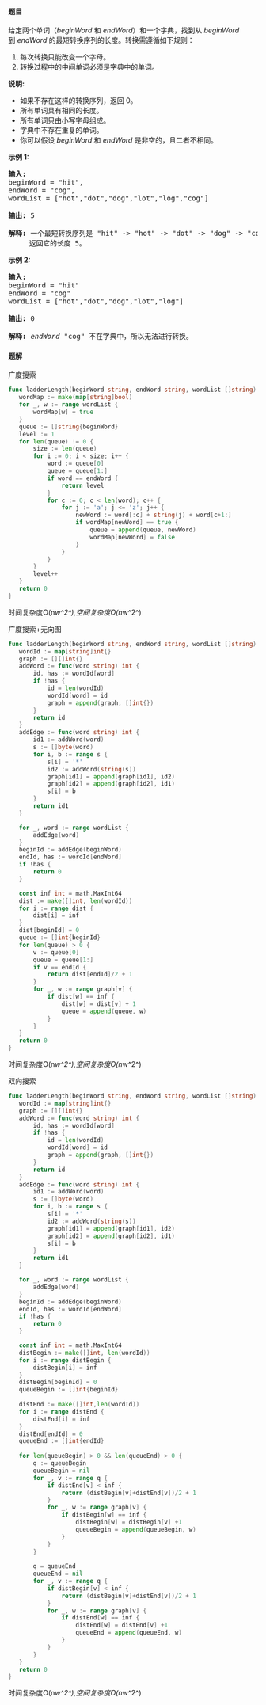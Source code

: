 #### 题目
<p>给定两个单词（<em>beginWord&nbsp;</em>和 <em>endWord</em>）和一个字典，找到从&nbsp;<em>beginWord</em> 到&nbsp;<em>endWord</em> 的最短转换序列的长度。转换需遵循如下规则：</p>

<ol>
	<li>每次转换只能改变一个字母。</li>
	<li>转换过程中的中间单词必须是字典中的单词。</li>
</ol>

<p><strong>说明:</strong></p>

<ul>
	<li>如果不存在这样的转换序列，返回 0。</li>
	<li>所有单词具有相同的长度。</li>
	<li>所有单词只由小写字母组成。</li>
	<li>字典中不存在重复的单词。</li>
	<li>你可以假设 <em>beginWord</em> 和 <em>endWord </em>是非空的，且二者不相同。</li>
</ul>

<p><strong>示例&nbsp;1:</strong></p>

<pre><strong>输入:</strong>
beginWord = &quot;hit&quot;,
endWord = &quot;cog&quot;,
wordList = [&quot;hot&quot;,&quot;dot&quot;,&quot;dog&quot;,&quot;lot&quot;,&quot;log&quot;,&quot;cog&quot;]

<strong>输出: </strong>5

<strong>解释: </strong>一个最短转换序列是 &quot;hit&quot; -&gt; &quot;hot&quot; -&gt; &quot;dot&quot; -&gt; &quot;dog&quot; -&gt; &quot;cog&quot;,
     返回它的长度 5。
</pre>

<p><strong>示例 2:</strong></p>

<pre><strong>输入:</strong>
beginWord = &quot;hit&quot;
endWord = &quot;cog&quot;
wordList = [&quot;hot&quot;,&quot;dot&quot;,&quot;dog&quot;,&quot;lot&quot;,&quot;log&quot;]

<strong>输出:</strong>&nbsp;0

<strong>解释:</strong>&nbsp;<em>endWord</em> &quot;cog&quot; 不在字典中，所以无法进行转换。</pre>


 #### 题解
 广度搜索
 ```go
func ladderLength(beginWord string, endWord string, wordList []string) int {
	wordMap := make(map[string]bool)
	for _, w := range wordList {
		wordMap[w] = true
	}
	queue := []string{beginWord}
	level := 1
	for len(queue) != 0 {
		size := len(queue)
		for i := 0; i < size; i++ {
			word := queue[0]
			queue = queue[1:]
			if word == endWord {
				return level
			}
			for c := 0; c < len(word); c++ {
				for j := 'a'; j <= 'z'; j++ {
					newWord := word[:c] + string(j) + word[c+1:]
					if wordMap[newWord] == true {
						queue = append(queue, newWord)
						wordMap[newWord] = false
					}
				}
			}
		}
		level++
	}
	return 0
}
```
 时间复杂度O(n*w^2^),空间复杂度O(n*w^2^)
 
 广度搜索+无向图
 ```go
func ladderLength(beginWord string, endWord string, wordList []string) int {
	wordId := map[string]int{}
	graph := [][]int{}
	addWord := func(word string) int {
		id, has := wordId[word]
		if !has {
			id = len(wordId)
			wordId[word] = id
			graph = append(graph, []int{})
		}
		return id
	}
	addEdge := func(word string) int {
		id1 := addWord(word)
		s := []byte(word)
		for i, b := range s {
			s[i] = '*'
			id2 := addWord(string(s))
			graph[id1] = append(graph[id1], id2)
			graph[id2] = append(graph[id2], id1)
			s[i] = b
		}
		return id1
	}

	for _, word := range wordList {
		addEdge(word)
	}
	beginId := addEdge(beginWord)
	endId, has := wordId[endWord]
	if !has {
		return 0
	}

	const inf int = math.MaxInt64
	dist := make([]int, len(wordId))
	for i := range dist {
		dist[i] = inf
	}
	dist[beginId] = 0
	queue := []int{beginId}
	for len(queue) > 0 {
		v := queue[0]
		queue = queue[1:]
		if v == endId {
			return dist[endId]/2 + 1
		}
		for _, w := range graph[v] {
			if dist[w] == inf {
				dist[w] = dist[v] + 1
				queue = append(queue, w)
			}
		}
	}
	return 0
}
```
 时间复杂度O(n*w^2^),空间复杂度O(n*w^2^)
 
 双向搜索
 ```go
func ladderLength(beginWord string, endWord string, wordList []string) int {
	wordId := map[string]int{}
	graph := [][]int{}
	addWord := func(word string) int {
		id, has := wordId[word]
		if !has {
			id = len(wordId)
			wordId[word] = id
			graph = append(graph, []int{})
		}
		return id
	}
	addEdge := func(word string) int {
		id1 := addWord(word)
		s := []byte(word)
		for i, b := range s {
			s[i] = '*'
			id2 := addWord(string(s))
			graph[id1] = append(graph[id1], id2)
			graph[id2] = append(graph[id2], id1)
			s[i] = b
		}
		return id1
	}

	for _, word := range wordList {
		addEdge(word)
	}
	beginId := addEdge(beginWord)
	endId, has := wordId[endWord]
	if !has {
		return 0
	}

	const inf int = math.MaxInt64
	distBegin := make([]int, len(wordId))
	for i := range distBegin {
		distBegin[i] = inf
	}
	distBegin[beginId] = 0
	queueBegin := []int{beginId}
	
	distEnd := make([]int,len(wordId))
	for i := range distEnd {
		distEnd[i] = inf
	}
	distEnd[endId] = 0
	queueEnd := []int{endId}
	
	for len(queueBegin) > 0 && len(queueEnd) > 0 {
		q := queueBegin
		queueBegin = nil
		for _, v := range q {
			if distEnd[v] < inf {
				return (distBegin[v]+distEnd[v])/2 + 1
			}
			for _, w := range graph[v] {
				if distBegin[w] == inf {
					distBegin[w] = distBegin[v] +1
					queueBegin = append(queueBegin, w)
				}
			}
		}
		
		q = queueEnd
		queueEnd = nil
		for _, v := range q {
			if distBegin[v] < inf {
				return (distBegin[v]+distEnd[v])/2 + 1
			}
			for _, w := range graph[v] {
				if distEnd[w] == inf {
					distEnd[w] = distEnd[v] +1
					queueEnd = append(queueEnd, w)
				}
			}
		}
	}
	return 0
}
```
时间复杂度O(n*w^2^),空间复杂度O(n*w^2^)